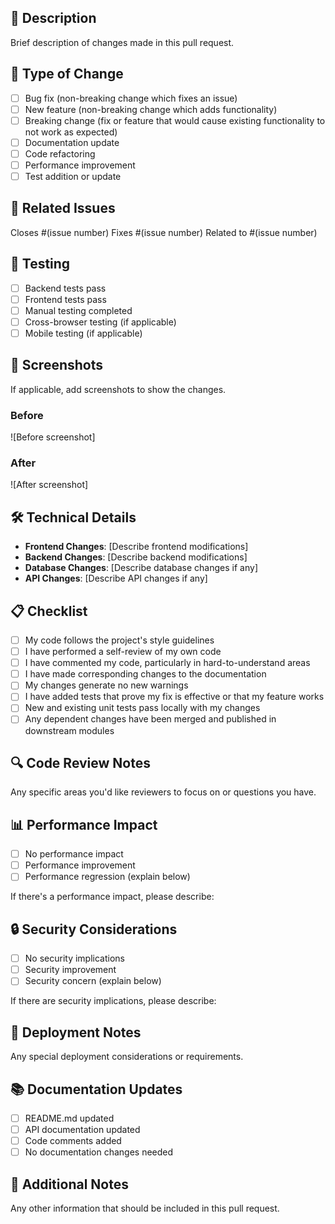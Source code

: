 ## 📝 Description
Brief description of changes made in this pull request.

## 🎯 Type of Change
- [ ] Bug fix (non-breaking change which fixes an issue)
- [ ] New feature (non-breaking change which adds functionality)
- [ ] Breaking change (fix or feature that would cause existing functionality to not work as expected)
- [ ] Documentation update
- [ ] Code refactoring
- [ ] Performance improvement
- [ ] Test addition or update

## 🔄 Related Issues
Closes #(issue number)
Fixes #(issue number)
Related to #(issue number)

## 🧪 Testing
- [ ] Backend tests pass
- [ ] Frontend tests pass
- [ ] Manual testing completed
- [ ] Cross-browser testing (if applicable)
- [ ] Mobile testing (if applicable)

## 📸 Screenshots
If applicable, add screenshots to show the changes.

### Before
![Before screenshot]

### After
![After screenshot]

## 🛠️ Technical Details
- **Frontend Changes**: [Describe frontend modifications]
- **Backend Changes**: [Describe backend modifications]
- **Database Changes**: [Describe database changes if any]
- **API Changes**: [Describe API changes if any]

## 📋 Checklist
- [ ] My code follows the project's style guidelines
- [ ] I have performed a self-review of my own code
- [ ] I have commented my code, particularly in hard-to-understand areas
- [ ] I have made corresponding changes to the documentation
- [ ] My changes generate no new warnings
- [ ] I have added tests that prove my fix is effective or that my feature works
- [ ] New and existing unit tests pass locally with my changes
- [ ] Any dependent changes have been merged and published in downstream modules

## 🔍 Code Review Notes
Any specific areas you'd like reviewers to focus on or questions you have.

## 📊 Performance Impact
- [ ] No performance impact
- [ ] Performance improvement
- [ ] Performance regression (explain below)

If there's a performance impact, please describe:

## 🔒 Security Considerations
- [ ] No security implications
- [ ] Security improvement
- [ ] Security concern (explain below)

If there are security implications, please describe:

## 🚀 Deployment Notes
Any special deployment considerations or requirements.

## 📚 Documentation Updates
- [ ] README.md updated
- [ ] API documentation updated
- [ ] Code comments added
- [ ] No documentation changes needed

## 🎉 Additional Notes
Any other information that should be included in this pull request.
